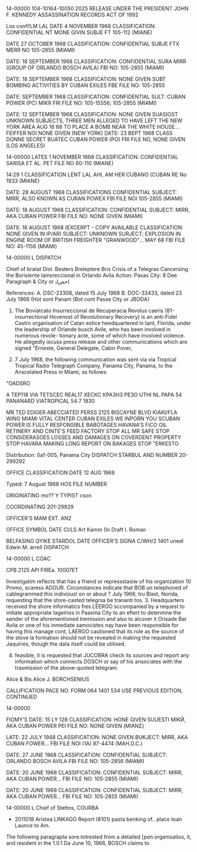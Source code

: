 14-00000
104-10164-10050 2025 RELEASE UNDER THE PRESIDENT JOHN F. KENNEDY ASSASSINATION RECORDS ACT OF 1992

  Los confl!LM LAL
DATE 4 NOVEMBER 1968
CLASSIFICATION: CONFIDENTIAL
NT MONE GIVIN
SUBJE
FT 105-112 (MIANE)

DATE 27 OCTOBER 1968
CLASSIFICATION: CONFIDENTIAL
SUBJE FTX
MERR
NO 105-2855 (MIAMI)

DATE: 18 SEPTEMBER 1968
CLASSIFICATION: CONFIDENTIAL
SURA MIRR (GROUP OF ORLANDO BOSCH AVILA)
FBI
NO: 105-2855 (MIAMI)

DATE: 18 SEPTEMBER 1968
CLASSIFICATION: NONE GIVEN
SUBT BOMBING ACTIVITIES BY CUBAN EXILES
FBE FILE NO: 105-2855

DATE: SEPTEMBER 1968
CLASSIFICATION: CONFIDENTIAL
SULT: CUBAN POWER (PC)
MIKR
FRI FILE NO: 105-15556; 105-2855 (MIAMI)

DATE: 12 SEPTEMBER 1968
CLASSIFICATION: NONE GIVEN
SUASIOST UNKNOWN SUBJECTS, THREE MEN ALLEGED TO
HAVE LEFT THE NEW YORK AREA AUG 16 68
TO PLACE A BOMB NEAR THE WHITE HOUSE...
FEIFFER NOI NONE GIVEN (NEW YORK)
DATE: 23 BEPT 1968 CLASS DONNE SECRET
BUATEC CUBAN POWER (PO)
FRI FILE NO, NONE GIVEN
(LOS ANGELES)

14-00000
LATES 1 NOVEMBER 1668
CLASSIFICATION: CONFIDENTIAL
SARISA ET AL.
PET FILE NO 60-110 (MIANE)

14:29 1
CLASSIFICATION LENT LAL
AHI, AM HER CUBANO (CUBAN RE
No 1933 (MIANE)

DATE: 28 AUGUST 1968
CLASSIFICATIONS CONFIDENTIAL
SUBJECT: MIRR, ALSO KNOWN AS CURAN POWEX
FBI FILE NOI 105-2855 (ΜΙΑΜΙ)

DATE: 18 AUGUST 1968
CLASSIFICATION: CONFIDENTIAL
SUBJECT: MIRR, AKA CUBAN POWER
FBI FILE NO: NONE GIVEN (MIAMI)

DATE: 16 AUGUST 1968 (EXCERPT - COPY AVAILABLE
CLASSIFICATION: NONE GIVEN IN IP/AR)
SUBJECT: UNKNOWN SURJECT; EXPLOSION IN ENGINE
ROOM OF BRITISH FREIGHTER "GRANWOOD"... MAY 68
FBI FILE NO: 45-1156 (ΜΙΑΜΙ)

14-00000
L
DISPATCH

Chief of bratat
Dist. Besters Breleptere Bris
Crisis of a Telegras Cancersing the Borisiente lamsreccional in
Orlando
Avila
Action: Pasas City: 8 Dee Paragraph &
City or Jحص(

References: A. DSC-23308, dated 15 July 1968
B. DOC-33433, dated 23 July 1968
(Hot sont Panam
(Bot cont Passe
City or JBODA)
1. The Boviatcato Insurreccional de Recuperacia
Revolus caeris (81-insurrectional Hovenost of Revolutionary
Recovery) is an anti-Fidel Castro organisation of Catan estice
heedquartered in tant, Florida, under the leadership of
Orlande busch Avile, who has been involved in numerous revole-
tionary acte, some of which have involved violence. He allegedly
iscuss press release and other communications which are signed
"Erneste, General Delegate, Cabin Pover,

3. 7 July 1968, the following communication was sent
via via Tropical Tropical Radio Telegraph Company, Panama City, Panama, to
the Anscelated Press in Miami, as follows:

"OADSRO

A TEP118 VIA TETSCEC REAL17 XEСКС КРАЗНЗ РЕЗО
UTHI NL PAPA 54
PANANARD VIATROPICAL 54 7 1830

MR TED EDIGER
ABECCIATED PERSS
2125 BISCAYNE BLVD
KIAKI/FLA
WING MIAMI VITAL CENTER CUBAN EXILES WE INPORN YOU
SCUBAN POWER IS FULLY RESPONSIBLE BABOTAGES HAVANA'S
FICO OIL RETINERY AND CINTE'S FEED FACTORY STOP ALL
MR SAFE STOP CONSIDERASOES LOSSES AND DAMAGES ON
COVERDENT PROPERTY STOP HAVARA MAKING LONG REPORT ON
BAKAGES STOP
"ERKESTO

Distribution: 0a1-005, Panama City
DISPATCH STARBUL AND NUMBER
20-299292

OFFICE
CLASSIFICATION
DATE
12 AUG 1968

Typed: 7 August 1968
HOS FILE NUMBER

ORIGINATING
mo??
Y
TYPIST
cson

COORDINATING
201-29929

OFFICER'S MAM
EXT.
AN2

OFFICE SYMBOL
DATE
CI/LS
Art Kamm (In Draft
I. Roman

BELFASING
QYIKE STARDOL
DATE
OFFICER'S SIGNA
C/WH/2 1401
uneel
Edwin M. arrell
DISPATCH

14-00000
L
COAC

CPB 2125
API FIREa.
10007ET

Investigatim reflects that has a friend or repressstasiw
of his organization 10 Promo, scaress ADOUR.
Circonstances indicate that BOB un telephoned of
cablegrammed this indivious! on or about ? July 1966, tru
Blast, Norida, requesting that the store-casted telegrsa be
trananti tos.
3. Headquarters received the shore informatics fres
LEERGO sccompanied by a request to initiate appropriate
tageirios in Paasma City to an eftert to determine the sender
of the aforementioned tremission and also to alcover it
Orisade Bar Avila or one of his inmediate samocistes nay
have been responsible for having this manage cont, LAERGO
cautioned that its role as the source of the stove la formation
should not be revealed in making the requested Jaquiries,
though the data itself could be utilised.

4. feasible, it is requested that JUCOBRA check its
sources and report any information which connects DOSCH or say
of his ansociates with the trasmission of the above-quoted
telegram.

Alice & Bis
Alice J. BORCHSENIUS

CALLIFICATION PACE NO.
FORM
064 1401
534 USE PREVIOUS EDITION,
CONTINUED

14-00000

FIOMY'S
DATE: 15 LY 128
CLASSIFICATION: HONE GIVEN
SUUESTI MIKЙ, АКА СUBAN POWER
PEI FILE NO: NONE GIVEN (ΜΙΑΝΣ)

LATE: 22 JULY 1948
CLASSIFICATION: NONE GIVEN
BUKJECT: MIRR, AKA CUBAN FOWER...
FBI FILE NOI (1A) 97-4474 (MAH.D.C.)

DATE: 27 JUNE 1968
CLASSIFICATION: CONFIDENTIAL
SUBJECT: ORLANDO BOSCH AVILA
FBI FILE NO: 105-2856 (MIAMI)

DATE: 20 JUNE 1968
CLASSIFICATION: CONFIDENTIAL
SUBJECT: MIRR, AKA CUBAN POWER...
FBI FILE NO: 105-2855 (MIAMI)

DATE: 20 JUNE 1968
CLASSIFICATION: CONFIDENTIAL
SUBJECT: MIRR, AKA CUBAN POWER...
FBI FILE NO: 105-2855 (MIAMI)

14-00000
L
Chief of Stettos, COURBA
- 2011018
Aristea
LINKAGO Report (8101) pasta benking of..
place toan Launce to Am.

The following paragrapta sore.totrested from a detailed
[pen
organisatios, it, and resident in the 1.0.1
Da June 10, 1966, BOSCH claims to
